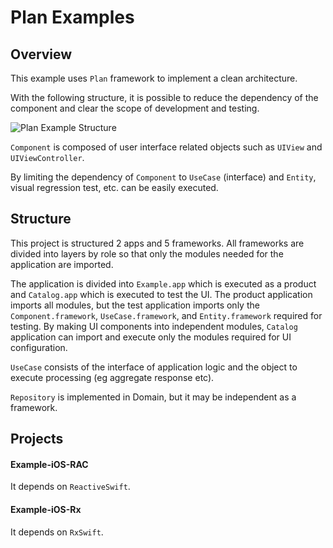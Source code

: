 # Plan Examples

## Overview

This example uses `Plan` framework to implement a clean architecture.

With the following structure, it is possible to reduce the dependency of the component and clear the scope of development and testing.

![Plan Example Structure](https://user-images.githubusercontent.com/5707132/85881583-cdd16700-b818-11ea-916c-f1672cabbc81.png)


`Component` is composed of user interface related objects such as `UIView` and `UIViewController`.

By limiting the dependency of `Component` to `UseCase` (interface) and `Entity`, visual regression test, etc. can be easily executed.

## Structure

This project is structured 2 apps and 5 frameworks. All frameworks are divided into layers by role so that only the modules needed for the application are imported.

The application is divided into `Example.app` which is executed as a product and `Catalog.app` which is executed to test the UI. The product application imports all modules, but the test application imports only the `Component.framework`, `UseCase.framework`, and `Entity.framework` required for testing. By making UI components into independent modules, `Catalog` application can import and execute only the modules required for UI configuration.

`UseCase` consists of the interface of application logic and the object to execute processing (eg aggregate response etc).

`Repository` is implemented in Domain, but it may be independent as a framework.

## Projects

#### Example-iOS-RAC

It depends on `ReactiveSwift`.

#### Example-iOS-Rx

It depends on `RxSwift`.
